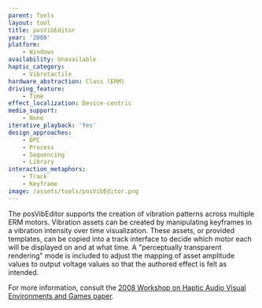 ```yaml
---
parent: Tools
layout: tool
title: posVibEditor
year: '2008'
platform:
    - Windows
availability: Unavailable
haptic_category:
    - Vibrotactile
hardware_abstraction: Class (ERM)
driving_feature:
    - Time
effect_localization: Device-centric
media_support:
    - None
iterative_playback: 'Yes'
design_approaches:
    - DPC
    - Process
    - Sequencing
    - Library
interaction_metaphors:
    - Track
    - Keyframe
image: /assets/tools/posVibEditor.png
---
```

The posVibEditor supports the creation of vibration patterns across multiple ERM motors.
Vibration assets can be created by manipulating keyframes in a vibration intensity over time visualization.
These assets, or provided templates, can be copied into a track interface to decide which motor each will be displayed on and at what time.
A "perceptually transparent rendering" mode is included to adjust the mapping of asset amplitude values to output voltage values so that the authored effect is felt as intended.

For more information, consult the [2008 Workshop on Haptic Audio Visual Environments and Games paper](https://doi.org/10.1109/HAVE.2008.4685310).
